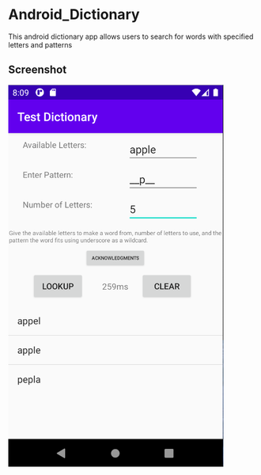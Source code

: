 # Android_Dictionary
 This android dictionary app allows users to search for words with specified letters and patterns
 
## Screenshot

<img src="dictionary.png">
